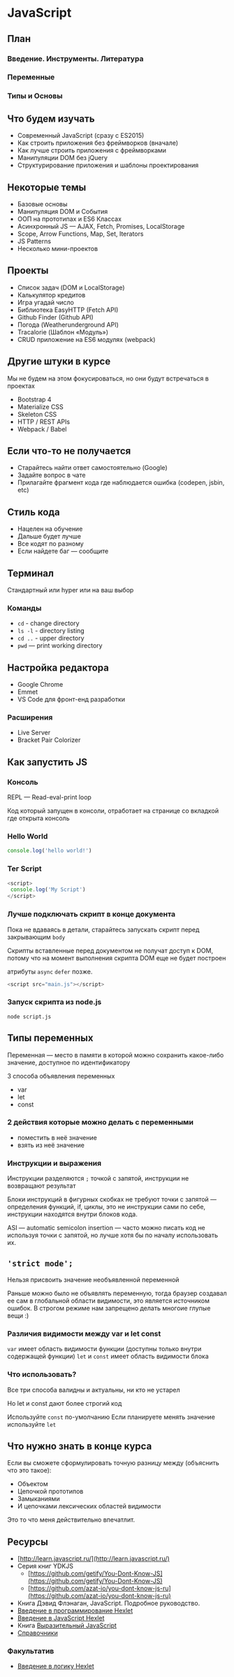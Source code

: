 # JavaScript

## План

### Введение. Инструменты. Литература

### Переменные

### Типы и Основы

## Что будем изучать

- Современный JavaScript (сразу с ES2015)
- Как строить приложения без фреймворков (вначале)
- Как лучше строить приложения с фреймворками
- Манипуляции DOM без jQuery
- Структурирование приложения и шаблоны проектирования

## Некоторые темы

- Базовые основы
- Манипуляция DOM и События
- ООП на прототипах и ES6 Классах
- Асинхронный JS — AJAX, Fetch, Promises, LocalStorage
- Scope, Arrow Functions, Map, Set, Iterators
- JS Patterns
- Несколько мини-проектов

## Проекты

- Список задач (DOM и LocalStorage)
- Калькулятор кредитов
- Игра угадай число
- Библиотека EasyHTTP (Fetch API)
- Github Finder (Github API)
- Погода (Weatherunderground API)
- Tracalorie (Шаблон «Модуль»)
- CRUD приложение на ES6 модулях (webpack)

## Другие штуки в курсе

Мы не будем на этом фокусироваться, но они будут встречаться в проектах

- Bootstrap 4
- Materialize CSS
- Skeleton CSS
- HTTP / REST APIs
- Webpack / Babel

## Если что-то не получается

- Старайтесь найти ответ самостоятельно (Google)
- Задайте вопрос в чате
- Прилагайте фрагмент кода где наблюдается ошибка (codepen, jsbin, etc)

## Стиль кода

- Нацелен на обучение
- Дальше будет лучше
- Все кодят по разному
- Если найдете баг — сообщите

## Терминал

Стандартный или hyper или на ваш выбор

### Команды

- `cd` - change directory
- `ls -l` - directory listing
- `cd ..` - upper directory
- `pwd` — print working directory

## Настройка редактора

- Google Chrome
- Emmet
- VS Code для фронт-енд разработки

### Расширения

- Live Server
- Bracket Pair Colorizer

## Как запустить JS

### Консоль

REPL — Read-eval-print loop

Код который запущен в консоли, отработает на странице со вкладкой где открыта консоль

### Hello World

```js
console.log('hello world!')
```

### Тег Script

```javascript
<script>
 console.log('My Script')
</script>
```

### Лучше подключать скрипт в конце документа

Пока не вдаваясь в детали, старайтесь запускать скрипт перед закрывающим `body`

Скрипты вставленные перед документом не получат доступ к DOM, потому что на момент выполнения скрипта DOM еще не будет построен

атрибуты `async` `defer` позже.

```javascript
<script src="main.js"></script>
```

### Запуск скрипта из node.js

`node script.js`

## Типы переменных

Переменная — место в памяти в которой можно сохранить какое-либо значение, доступноe по идентификатору

3 способа объявления переменных

- var
- let
- const

### 2 действия которые можно делать с переменными

- поместить в неё значение
- взять из неё значение

### Инструкции и выражения

Инструкции разделяются `;` точкой с запятой, инструкции не возвращают результат

Блоки инструкций в фигурных скобках не требуют точки с запятой — определения функций, if, циклы, это не инструкции сами по себе, инструкции находятся внутри блоков кода.

ASI — automatic semicolon insertion — часто можно писать код не используя точки с запятой, но лучше хотя бы по началу использовать их.

## `'strict mode';`

Нельзя присвоить значение необъявленной переменной

Раньше можно было не объявлять переменную, тогда браузер создавал ее сам в глобальной области видимости, это является источником ошибок. В строгом режиме нам запрещено делать многоие глупые вещи :)

### Различия видимости между var и let const

`var` имеет область видимости функции (доступны только внутри содержащей функции)
`let` и `const` имеет область видимости блока

### Что использовать?

Все три способа валидны и актуальны, ни кто не устарел

Но let и const дают более строгий код

Используйте `const` по-умолчанию
Если планируете менять значение используйте `let`

## Что нужно знать в конце курса

Если вы сможете сформулировать точную разницу между (объяснить что это такое):

- Объектом
- Цепочкой прототипов
- Замыканиями
- И цепочками лексических областей видимости

Это то что меня действительно впечатлит.

## Ресурсы

- [http://learn.javascript.ru/](http://learn.javascript.ru/)
- Серия книг YDKJS
  - [https://github.com/getify/You-Dont-Know-JS](https://github.com/getify/You-Dont-Know-JS)
  - [https://github.com/azat-io/you-dont-know-js-ru](https://github.com/azat-io/you-dont-know-js-ru)
- Книга Дэвид Флэнаган, JavaScript. Подробное руководство.
- [Введение в программирование Hexlet](https://www.youtube.com/playlist?list=PLo6puixMwuSMIB7x6MNBTNQA3P3Mqo_33)
- [Введение в JavaScript Hexlet](https://www.youtube.com/playlist?list=PLo6puixMwuSNxJCgadaaavKqq4-ocKPrR)
- Книга [Выразительный JavaScript](https://eloquentjavascript.net/)
- [Справочники](http://learn.javascript.ru/pre-coding)

### Факультатив

- [Введение в логику Hexlet](https://www.youtube.com/playlist?list=PLo6puixMwuSNCt4bd99UheEjaS4EudoGJ)
